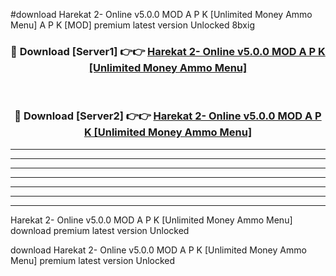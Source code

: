 #download Harekat 2- Online v5.0.0 MOD A P K [Unlimited Money Ammo Menu] A P K [MOD] premium latest version Unlocked 8bxig 



<div align="center">
<h3>🔴 Download [Server1] 👉👉 <a href="https://apkdownload1.web.app/">Harekat 2- Online v5.0.0 MOD A P K [Unlimited Money Ammo Menu]</a></h3><br>

<h3>🔴 Download [Server2] 👉👉 <a href="https://apkdownload1.web.app/">Harekat 2- Online v5.0.0 MOD A P K [Unlimited Money Ammo Menu]</a></h3>
</div>





----------------------------------------------------------

----------------------------------------------------------

----------------------------------------------------------

----------------------------------------------------------

----------------------------------------------------------

----------------------------------------------------------

----------------------------------------------------------

Harekat 2- Online v5.0.0 MOD A P K [Unlimited Money Ammo Menu] download premium latest version Unlocked

download Harekat 2- Online v5.0.0 MOD A P K [Unlimited Money Ammo Menu] premium latest version Unlocked
